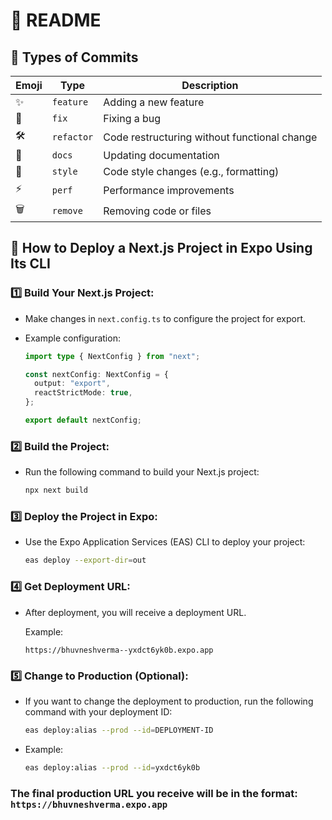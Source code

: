 # 📜 README

## 🚀 Types of Commits

| Emoji | Type       | Description                                  |
| ----- | ---------- | -------------------------------------------- |
| ✨    | `feature`  | Adding a new feature                         |
| 🐛    | `fix`      | Fixing a bug                                 |
| 🛠     | `refactor` | Code restructuring without functional change |
| 📝    | `docs`     | Updating documentation                       |
| 🎨    | `style`    | Code style changes (e.g., formatting)        |
| ⚡    | `perf`     | Performance improvements                     |
| 🗑     | `remove`   | Removing code or files                       |

## 🚀 How to Deploy a Next.js Project in Expo Using Its CLI

### 1️⃣ Build Your Next.js Project:

- Make changes in `next.config.ts` to configure the project for export.
- Example configuration:

  ```typescript
  import type { NextConfig } from "next";

  const nextConfig: NextConfig = {
    output: "export",
    reactStrictMode: true,
  };

  export default nextConfig;
  ```

### 2️⃣ Build the Project:

- Run the following command to build your Next.js project:
  ```bash
  npx next build
  ```

### 3️⃣ Deploy the Project in Expo:

- Use the Expo Application Services (EAS) CLI to deploy your project:
  ```bash
  eas deploy --export-dir=out
  ```

### 4️⃣ Get Deployment URL:

- After deployment, you will receive a deployment URL.

  Example:

  ```
  https://bhuvneshverma--yxdct6yk0b.expo.app
  ```

### 5️⃣ Change to Production (Optional):

- If you want to change the deployment to production, run the following command with your deployment ID:

  ```bash
  eas deploy:alias --prod --id=DEPLOYMENT-ID
  ```

- Example:

  ```bash
  eas deploy:alias --prod --id=yxdct6yk0b
  ```

### The final production URL you receive will be in the format: `https://bhuvneshverma.expo.app`
